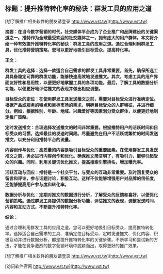 ## **标题：提升推特转化率的秘诀：群发工具的应用之道**

[想了解推广相关软件的朋友请登录 http://www.vst.tw](http://www.vst.tw)

**摘要：在当今数字营销的时代，社交媒体平台成为了企业推广和品牌建设的关键渠道之一。推特作为全球最受欢迎的社交媒体之一，拥有庞大的用户群体。本文将介绍一种有效提升推特转化率的秘诀：群发工具的应用之道。通过合理利用群发工具，优化推特营销策略，您可以更好地吸引目标受众，提高转化率。**

**正文：**

**群发工具的选择：选择一款适合自己需求的群发工具非常重要。首先，确保所选工具具备稳定可靠的群发功能，能够快速高效地发送推文。其次，考虑工具的用户界面友好性和易用性，以便更好地掌握工具的各项功能。最后，了解工具的数据分析功能，以便更好地评估推文的表现并做出相应调整。**

**目标受众的定位：在使用群发工具发送推文之前，需要对目标受众进行准确定位。根据产品或服务的特点和目标市场的需求，明确目标受众的人群特征，并进行细分。例如，根据性别、年龄、地域、兴趣爱好等因素划分受众群体，以便更好地制定推广策略。**

**定时发送推文：合理选择发送推文的时间非常重要。根据推特用户的活跃时间和目标受众的习惯，选择最佳的发送时间段。尽量避免在用户不活跃或繁忙的时间发送推文，以充分利用推特平台的流量。**

**内容创作与优化：高质量的内容是吸引目标受众的重要因素。在使用群发工具发送推文之前，务必进行内容创作和优化。确保推文简洁明了，有吸引力，能够引起受众的兴趣。同时，利用关键词优化推文，提高搜索引擎排名，增加曝光率。**

**活跃互动与回应：推特是一个社交平台，与受众的互动非常重要。及时回复受众的留言和评论，参与话题讨论，积极互动。这样不仅能够增强用户对品牌的信任度，还能够提高用户参与度和转化率。**

**数据分析与优化：定期对推文的数据进行分析，了解受众的反馈和喜好，以便优化营销策略。通过群发工具提供的数据分析功能，评估推文的表现，调整发送时间、内容和互动方式，不断提升推特转化率。**

**结论：**

通过合理利用群发工具的应用之道，您可以更好地吸引目标受众，提高推特转化率。选择适合自己需求的工具、准确定位目标受众、定时发送推文、优化内容、积极互动并进行数据分析，都是提升推特转化率的关键步骤。不断学习和尝试新的方法，才能在竞争激烈的数字营销环境中脱颖而出，取得更好的推广效果。

[想了解推广相关软件的朋友请登录 http://www.vst.tw](http://www.vst.tw)


[访问软件官网 http://www.vst.tw](http://www.vst.tw)
